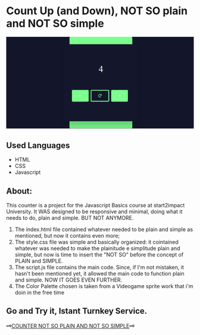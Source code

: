 #  Count Up (and Down), NOT SO plain and NOT SO simple
<img alt="image plain and simple" src="https://github.com/Girolamone/s2i-Counter-Project2/blob/main/images/ImagesScreenCounterMin.png">

## Used Languages
* HTML
* CSS
* Javascript

## About:
This counter is a project for the Javascript Basics course at start2impact University. It WAS designed to be responsive and minimal, doing what it needs to do, plain and simple. BUT NOT ANYMORE.
<ol> 
<li>The index.html file contained whatever needed to be plain and simple as mentioned, but now it contains even more;</li>
<li>The style.css file was simple and basically organized: it cointained whatever was needed to make the plainitude e simplitude plain and simple, but now is time to insert the "NOT SO" before the concept of PLAIN and SIMPLE.</li>
<li>The script.js file contains the main code. Since, if I'm not mistaken, it hasn't been mentioned yet, it allowed the main code to function plain and simple. NOW IT GOES EVEN FURTHER.</li>
<li>The Color Palette chosen is taken from a Videogame sprite work that i'm doin in the free time</li>
</ol>


## Go and Try it, Istant Turnkey Service.
🗝️<a href="https://notsoplainandsimplecounter.netlify.app/">COUNTER NOT SO PLAIN AND NOT SO SIMPLE</a>🗝️
